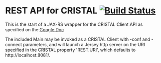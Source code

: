 # REST API for CRISTAL [![Build Status](https://travis-ci.org/cristal-ise/restapi.svg?branch=master)](https://travis-ci.org/cristal-ise/restapi)

This is the start of a JAX-RS wrapper for the CRISTAL Client API as specified on the [Google Doc](https://docs.google.com/document/d/1jAJyETl-iFbNXvrWa7FJLGi4mu1vEmAZNGlKlQ1I4X8/edit?usp=sharing)

The included Main may be invoked as a CRISTAL Client with -conf and -connect parameters, and will launch a Jersey http server on the URI specified in the CRISTAL property 'REST.URI', which defaults to http://localhost:8081/.
